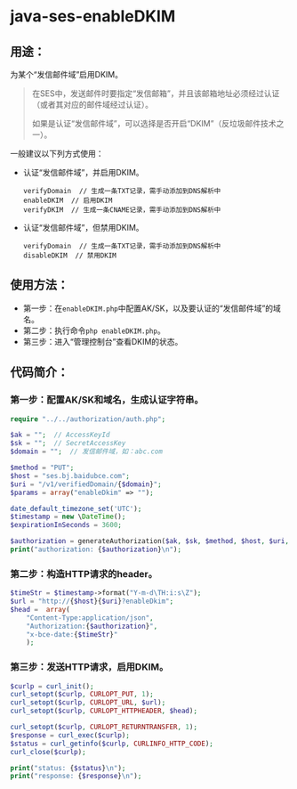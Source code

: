 # java-ses-enableDKIM

## 用途：

为某个“发信邮件域”启用DKIM。

> 在SES中，发送邮件时要指定“发信邮箱”，并且该邮箱地址必须经过认证（或者其对应的邮件域经过认证）。
> 
> 如果是认证“发信邮件域”，可以选择是否开启“DKIM”（反垃圾邮件技术之一）。

一般建议以下列方式使用：

* 认证“发信邮件域”，并启用DKIM。

    ```
    verifyDomain  // 生成一条TXT记录，需手动添加到DNS解析中
    enableDKIM  // 启用DKIM
    verifyDKIM  // 生成一条CNAME记录，需手动添加到DNS解析中
    ```
    
* 认证“发信邮件域”，但禁用DKIM。
    
    ```
    verifyDomain  // 生成一条TXT记录，需手动添加到DNS解析中
    disableDKIM  // 禁用DKIM
    ```

## 使用方法：

* 第一步：在`enableDKIM.php`中配置AK/SK，以及要认证的“发信邮件域”的域名。
* 第二步：执行命令`php enableDKIM.php`。
* 第三步：进入“管理控制台”查看DKIM的状态。

## 代码简介：

### 第一步：配置AK/SK和域名，生成认证字符串。

```php
require "../../authorization/auth.php";

$ak = "";  // AccessKeyId
$sk = "";  // SecretAccessKey
$domain = "";  // 发信邮件域，如：abc.com

$method = "PUT";
$host = "ses.bj.baidubce.com";
$uri = "/v1/verifiedDomain/{$domain}";
$params = array("enableDkim" => "");

date_default_timezone_set('UTC');
$timestamp = new \DateTime();
$expirationInSeconds = 3600;

$authorization = generateAuthorization($ak, $sk, $method, $host, $uri, $params, $timestamp, $expirationInSeconds);
print("authorization: {$authorization}\n");
```

### 第二步：构造HTTP请求的header。

```php
$timeStr = $timestamp->format("Y-m-d\TH:i:s\Z");
$url = "http://{$host}{$uri}?enableDkim";
$head =  array(
    "Content-Type:application/json",
    "Authorization:{$authorization}",
    "x-bce-date:{$timeStr}"
    );
```

### 第三步：发送HTTP请求，启用DKIM。

```php
$curlp = curl_init();
curl_setopt($curlp, CURLOPT_PUT, 1);
curl_setopt($curlp, CURLOPT_URL, $url);
curl_setopt($curlp, CURLOPT_HTTPHEADER, $head);

curl_setopt($curlp, CURLOPT_RETURNTRANSFER, 1);
$response = curl_exec($curlp);
$status = curl_getinfo($curlp, CURLINFO_HTTP_CODE);
curl_close($curlp);

print("status: {$status}\n");
print("response: {$response}\n");
```